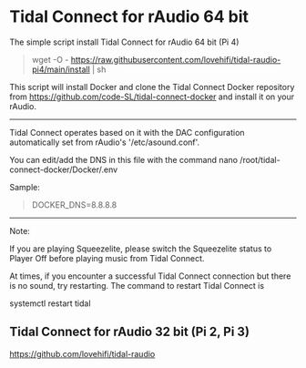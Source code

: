 # Tidal Connect for rAudio 64 bit

The simple script install Tidal Connect for rAudio 64 bit (Pi 4)
>
> wget -O - https://raw.githubusercontent.com/lovehifi/tidal-raudio-pi4/main/install | sh
>
This script will install Docker and clone the Tidal Connect Docker repository from https://github.com/code-SL/tidal-connect-docker and install it on your rAudio.
>
-------------
>
Tidal Connect operates based on it with the DAC configuration automatically set from rAudio's '/etc/asound.conf'.
>

You can edit/add the DNS in this file with the command nano /root/tidal-connect-docker/Docker/.env
>
Sample:
> DOCKER_DNS=8.8.8.8
>

------------------
Note:
>
If you are playing Squeezelite, please switch the Squeezelite status to Player Off before playing music from Tidal Connect.
>
At times, if you encounter a successful Tidal Connect connection but there is no sound, try restarting. The command to restart Tidal Connect is

systemctl restart tidal


>
## Tidal Connect for rAudio 32 bit (Pi 2, Pi 3)
>
https://github.com/lovehifi/tidal-raudio
